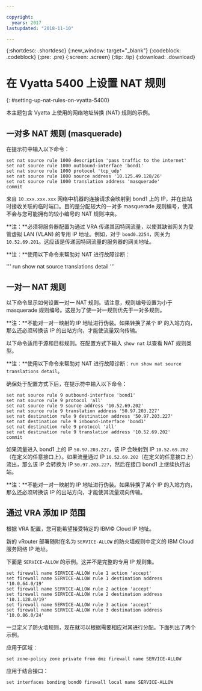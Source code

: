 ```yaml
---

copyright:
  years: 2017
lastupdated: "2018-11-10"

---
```


{:shortdesc: .shortdesc}
{:new_window: target="_blank"}
{:codeblock: .codeblock}
{:pre: .pre}
{:screen: .screen}
{:tip: .tip}
{:download: .download}

# 在 Vyatta 5400 上设置 NAT 规则
{: #setting-up-nat-rules-on-vyatta-5400}

本主题包含 Vyatta 上使用的网络地址转换 (NAT) 规则的示例。

## 一对多 NAT 规则 (masquerade)

在提示符中输入以下命令：

~~~
set nat source rule 1000 description 'pass traffic to the internet'
set nat source rule 1000 outbound-interface 'bond1'
set nat source rule 1000 protocol 'tcp_udp'
set nat source rule 1000 source address '10.125.49.128/26'
set nat source rule 1000 translation address 'masquerade'
commit
~~~

来自 `10.xxx.xxx.xxx` 网络中机器的连接请求会映射到 bond1 上的 IP，并在出站时接收关联的临时端口。目的是分配较大的一对多 masquerade 规则编号，使其不会与您可能拥有的较小编号的 NAT 规则冲突。

**注：**必须将服务器配置为通过 VRA 传递其因特网流量，以使其缺省网关为受管虚拟 LAN (VLAN) 的专用 IP 地址。例如，对于 `bond0.2254`，网关为 `10.52.69.201`。这应该是传递因特网流量的服务器的网关地址。

**注：**使用以下命令来帮助对 NAT 进行故障诊断： 

'''
run show nat source translations detail 
'''

## 一对一 NAT 规则

以下命令显示如何设置一对一 NAT 规则。请注意，规则编号设置为小于 masquerade 规则编号。这是为了使一对一规则优先于一对多规则。

**注：**不能对一对一映射的 IP 地址进行伪装。如果转换了某个 IP 的入站方向，那么还必须转换该 IP 的出站方向，才能使流量双向传输。

以下命令适用于源和目标规则。在配置方式下输入 `show nat` 以查看 NAT 规则类型。

**注：**使用以下命令来帮助对 NAT 进行故障诊断：`run show nat source translations detail`。 

确保处于配置方式下后，在提示符中输入以下命令：

~~~
set nat source rule 9 outbound-interface 'bond1'
set nat source rule 9 protocol 'all'
set nat source rule 9 source address '10.52.69.202'
set nat source rule 9 translation address '50.97.203.227'
set nat destination rule 9 destination address '50.97.203.227'
set nat destination rule 9 inbound-interface 'bond1'
set nat destination rule 9 protocol 'all'
set nat destination rule 9 translation address '10.52.69.202'
commit
~~~

如果流量进入 bond1 上的 IP `50.97.203.227`，该 IP 会映射到 IP `10.52.69.202`（在定义的任意接口上）。如果流量通过 IP `10.52.69.202`（在定义的任意接口上）流出，那么该 IP 会转换为 IP `50.97.203.227`，然后在接口 bond1 上继续执行出站。

**注：**不能对一对一映射的 IP 地址进行伪装。如果转换了某个 IP 的入站方向，那么还必须转换该 IP 的出站方向，才能使其流量双向传输。


## 通过 VRA 添加 IP 范围

根据 VRA 配置，您可能希望接受特定的 IBM© Cloud IP 地址。 

新的 vRouter 部署随附在名为 `SERVICE-ALLOW` 的防火墙规则中定义的 IBM Cloud 服务网络 IP 地址。

下面是 `SERVICE-ALLOW` 的示例。这并不是完整的专用 IP 规则集。

~~~
set firewall name SERVICE-ALLOW rule 1 action 'accept'
set firewall name SERVICE-ALLOW rule 1 destination address '10.0.64.0/19'
set firewall name SERVICE-ALLOW rule 2 action 'accept'
set firewall name SERVICE-ALLOW rule 2 destination address '10.1.128.0/19'
set firewall name SERVICE-ALLOW rule 3 action 'accept'
set firewall name SERVICE-ALLOW rule 3 destination address '10.0.86.0/24'
~~~

一旦定义了防火墙规则，现在就可以根据需要相应对其进行分配。下面列出了两个示例。 

应用于区域：

`set zone-policy zone private from dmz firewall name SERVICE-ALLOW`

应用于结合接口：

`set interfaces bonding bond0 firewall local name SERVICE-ALLOW`

